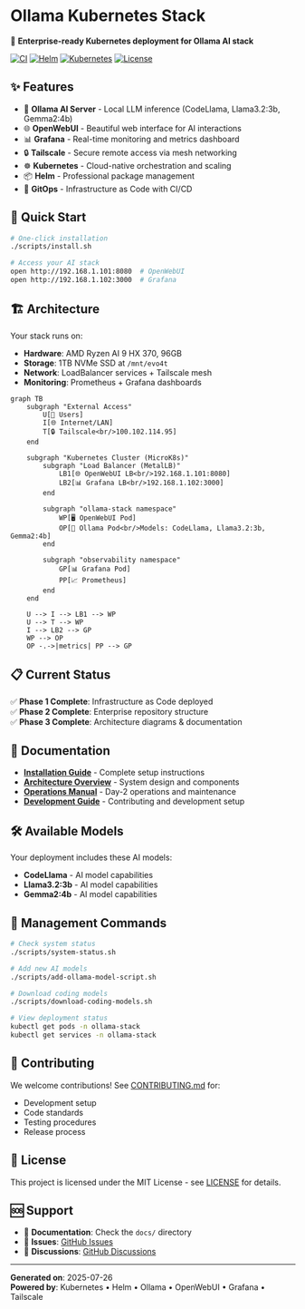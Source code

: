# Ollama Kubernetes Stack

🚀 **Enterprise-ready Kubernetes deployment for Ollama AI stack**

[![CI](https://github.com/your-org/ollama-kubernetes-stack/workflows/CI/badge.svg)](https://github.com/your-org/ollama-kubernetes-stack/actions)
[![Helm](https://img.shields.io/badge/Helm-v3.12+-blue.svg)](https://helm.sh)
[![Kubernetes](https://img.shields.io/badge/Kubernetes-v1.28+-blue.svg)](https://kubernetes.io)
[![License](https://img.shields.io/badge/License-MIT-green.svg)](LICENSE)

## ✨ Features

- 🤖 **Ollama AI Server** - Local LLM inference (CodeLlama, Llama3.2:3b, Gemma2:4b)
- 🌐 **OpenWebUI** - Beautiful web interface for AI interactions
- 📊 **Grafana** - Real-time monitoring and metrics dashboard
- 🔒 **Tailscale** - Secure remote access via mesh networking
- ☸️ **Kubernetes** - Cloud-native orchestration and scaling
- 📦 **Helm** - Professional package management
- 🔄 **GitOps** - Infrastructure as Code with CI/CD

## 🚀 Quick Start

```bash
# One-click installation
./scripts/install.sh

# Access your AI stack
open http://192.168.1.101:8080  # OpenWebUI
open http://192.168.1.102:3000  # Grafana
```

## 🏗️ Architecture

Your stack runs on:
- **Hardware**: AMD Ryzen AI 9 HX 370, 96GB
- **Storage**: 1TB NVMe SSD at `/mnt/evo4t`
- **Network**: LoadBalancer services + Tailscale mesh
- **Monitoring**: Prometheus + Grafana dashboards

```mermaid
graph TB
    subgraph "External Access"
        U[👥 Users] 
        I[🌐 Internet/LAN]
        T[🔒 Tailscale<br/>100.102.114.95]
    end
    
    subgraph "Kubernetes Cluster (MicroK8s)"
        subgraph "Load Balancer (MetalLB)"
            LB1[🌐 OpenWebUI LB<br/>192.168.1.101:8080]
            LB2[📊 Grafana LB<br/>192.168.1.102:3000]
        end
        
        subgraph "ollama-stack namespace"
            WP[🖥️ OpenWebUI Pod]
            OP[🧠 Ollama Pod<br/>Models: CodeLlama, Llama3.2:3b, Gemma2:4b]
        end
        
        subgraph "observability namespace"
            GP[📊 Grafana Pod]
            PP[📈 Prometheus]
        end
    end
    
    U --> I --> LB1 --> WP
    U --> T --> WP
    I --> LB2 --> GP
    WP --> OP
    OP -.->|metrics| PP --> GP
```

## 📋 Current Status

✅ **Phase 1 Complete**: Infrastructure as Code deployed  
✅ **Phase 2 Complete**: Enterprise repository structure  
✅ **Phase 3 Complete**: Architecture diagrams & documentation  

## 📖 Documentation

- **[Installation Guide](docs/deployment/installation.md)** - Complete setup instructions
- **[Architecture Overview](docs/architecture/overview.md)** - System design and components
- **[Operations Manual](docs/operations/)** - Day-2 operations and maintenance
- **[Development Guide](docs/development/)** - Contributing and development setup

## 🛠️ Available Models

Your deployment includes these AI models:
- **CodeLlama** - AI model capabilities
- **Llama3.2:3b** - AI model capabilities
- **Gemma2:4b** - AI model capabilities

## 🔧 Management Commands

```bash
# Check system status
./scripts/system-status.sh

# Add new AI models
./scripts/add-ollama-model-script.sh

# Download coding models
./scripts/download-coding-models.sh

# View deployment status
kubectl get pods -n ollama-stack
kubectl get services -n ollama-stack
```

## 🤝 Contributing

We welcome contributions! See [CONTRIBUTING.md](CONTRIBUTING.md) for:
- Development setup
- Code standards
- Testing procedures
- Release process

## 📄 License

This project is licensed under the MIT License - see [LICENSE](LICENSE) for details.

## 🆘 Support

- 📖 **Documentation**: Check the `docs/` directory
- 🐛 **Issues**: [GitHub Issues](https://github.com/your-org/ollama-kubernetes-stack/issues)
- 💬 **Discussions**: [GitHub Discussions](https://github.com/your-org/ollama-kubernetes-stack/discussions)

---

**Generated on**: 2025-07-26  
**Powered by**: Kubernetes • Helm • Ollama • OpenWebUI • Grafana • Tailscale
